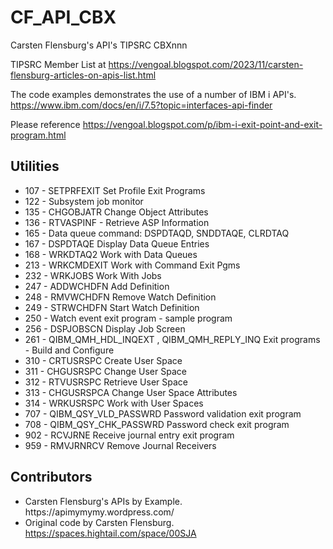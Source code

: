 # CF_API_CBX
Carsten Flensburg's API's TIPSRC CBXnnn

TIPSRC Member List at https://vengoal.blogspot.com/2023/11/carsten-flensburg-articles-on-apis-list.html

The code examples demonstrates the use of a number of IBM i API's. <br />
<a href="https://www.ibm.com/docs/en/i/7.5?topic=interfaces-api-finder" rel="nofollow">https://www.ibm.com/docs/en/i/7.5?topic=interfaces-api-finder</a>

Please reference <a href="https://vengoal.blogspot.com/p/ibm-i-exit-point-and-exit-program.html" rel="nofollow">https://vengoal.blogspot.com/p/ibm-i-exit-point-and-exit-program.html</a>

<h2>Utilities</h2>
<ul dir="auto">
  <li>107 - SETPRFEXIT Set Profile Exit Programs</li>
  <li>122 - Subsystem job monitor</li>
  <li>135 - CHGOBJATR Change Object Attributes</li>
  <li>136 - RTVASPINF - Retrieve ASP Information</li>
  <li>165 - Data queue command: DSPDTAQD, SNDDTAQE, CLRDTAQ</li>
  <li>167 - DSPDTAQE Display Data Queue Entries</li>
  <li>168 - WRKDTAQ2 Work with Data Queues</li>
  <li>213 - WRKCMDEXIT Work with Command Exit Pgms</li>
  <li>232 - WRKJOBS    Work With Jobs</li>
  <li>247 - ADDWCHDFN  Add     Definition</li>
  <li>248 - RMVWCHDFN  Remove  Watch Definition</li>
  <li>249 - STRWCHDFN  Start   Watch Definition</li>
  <li>250 - Watch event exit program - sample program</li>
  <li>256 - DSPJOBSCN  Display Job Screen</li>
  <li>261 - QIBM_QMH_HDL_INQEXT , QIBM_QMH_REPLY_INQ Exit programs - Build and Configure</li>
  <li>310 - CRTUSRSPC Create User Space</li>
  <li>311 - CHGUSRSPC Change User Space</li>
  <li>312 - RTVUSRSPC Retrieve User Space</li>
  <li>313 - CHGUSRSPCA Change User Space Attributes</li>
  <li>314 - WRKUSRSPC Work with User Spaces</li>
  <li>707 - QIBM_QSY_VLD_PASSWRD Password validation exit program</li>
  <li>708 - QIBM_QSY_CHK_PASSWRD Password check exit program</li>
  <li>902 - RCVJRNE Receive journal entry exit program</li>
  <li>959 - RMVJRNRCV Remove Journal Receivers</li>
</ul>

## Contributors
<ul dir="auto">
  <li>Carsten Flensburg's APIs by Example. https://apimymymy.wordpress.com/</li>
  <li>Original code by Carsten Flensburg. <a href="https://spaces.hightail.com/space/00SJA" rel="nofollow">https://spaces.hightail.com/space/00SJA</a></li>
</ul>
